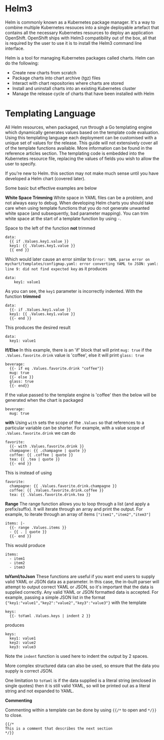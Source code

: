 # Helm3

Helm is commonly known as a Kubernetes package manager. It's a way to combine multiple Kubernetes resouces into a single deployable artefact that contains all the necessary Kubernetes resources to deploy an application OpenShift. OpenShift ships with Helm3 compatibility out of the box, all that is required by the user to use it is to install the Helm3 command line interface.

Helm is a tool for managing Kubernetes packages called charts. Helm can do the following:

- Create new charts from scratch
- Package charts into chart archive (tgz) files
- Interact with chart repositories where charts are stored
- Install and uninstall charts into an existing Kubernetes cluster
- Manage the release cycle of charts that have been installed with Helm

# Templating Language
All Helm resources, when packaged, run through a Go templating engine which dynamically generates values based on the template code evaluation. Using this templating language each deployment can be customised with a unique set of values for the release. This guide will not extensively cover all of the template functions available. More information can be found in the reference articles section. The templating code is embedded into the Kubernetes resource file, replacing the values of fields you wish to allow the user to specify.

If you're new to Helm. this section may not make much sense until you have developed a Helm chart (covered later).  

Some basic but effective examples are below

**White Space Trimming**
White space in YAML files can be a problem, and not always easy to debug. When developing Helm charts you should take care when using template functions that you do not generate unwanted white space (and subsequently, bad parameter mapping). You can trim white space at the start of a template function by using `-`.

Space to the left of the function **not** trimmed

```
data:
  {{ if .Values.key1.value }}
  key1: {{ .Values.key1.value }}
  {{ end }}
```
Which would later cause an error similar to `Error: YAML parse error on mychart/templates/configmap.yaml: error converting YAML to JSON: yaml: line 9: did not find expected key` as it produces
```
data:
    key1: value1
```
As you can see, the `key1` parameter is incorrectly indented. With the function **trimmed**
```
data:
  {{- if .Values.key1.value }}
  key1: {{ .Values.key1.value }}
  {{- end }}
```
This produces the desired result
```
data:
  key1: value1
```

**If/Else**
In this example, there is an 'if' block that will print `mug: true` if the `.Values.favorite.drink` value is 'coffee', else it will print `glass: true`
```
beverage:
  {{- if eq .Values.favorite.drink "coffee"}}
  mug: true
  {{- else }}
  glass: true
  {{- end}}
```
If the value passed to the template engine is 'coffee' then the below will be generated when the chart is packaged
```
beverage:
  mug: true
```

**with**
Using `with` sets the scope of the `.Values` so that references to a particular variable can be shorter. For example, with a value scope of `.Values.favorite.drink` we can do
```
favorite:
  {{- with .Values.favorite.drink }}
  champagne: {{ .champagne | quote }}
  coffee: {{ .coffee | quote }}
  tea: {{ .tea | quote }}
  {{- end }}
```
This is instead of using
```
favorite:
  champagne: {{ .Values.favorite.drink.champagne }}
  coffee: {{ .Values.favorite.drink.coffee }}
  tea: {{ .Values.favorite.drink.tea }}
```

**Range**
The range function allows you to loop through a list (and apply a prefix/suffix). It will iterate through an array and print the output. For example, to iterate through an array of items `["item1","item2","item3"]`
```
items: |-
  {{- range .Values.items }}
  - {{ . | quote }}
  {{- end }}
```
This would produce
```
items:
  - item1
  - item2
  - item3
```

**toYaml/toJson**
These functions are useful if you want end users to supply valid YAML or JSON data as a parameter. In this case, the in-built parser will attempt to output correct YAML or JSON, so it's important that the data is supplied correctly. Any valid YAML or JSON formatted data is accepted. For example, passing a simple JSON list in the format `{"key1:"value1","key2":"value2","key3":"value3"}` with the template
```
keys:
  {{- toYaml .Values.keys | indent 2 }}
```
produces
```
keys:
  key1: value1
  key2: value2
  key3: value3
```
Note the `indent` function is used here to indent the output by 2 spaces.

More complex structured data can also be used, so ensure that the data you supply is correct JSON.

One limitation to `toYaml` is if the data supplied is a literal string (enclosed in single quotes) then it is still valid YAML, so will be printed out as a literal string and not expanded to YAML.

**Commenting**

Commenting within a template can be done by using `{{/*` to open and `*/}}` to close.
```
{{/*
This is a comment that describes the next section
*/}}
```